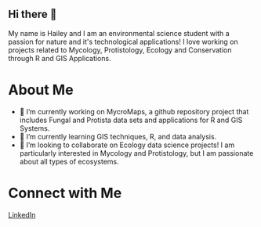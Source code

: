 ## Hi there 👋

My name is Hailey and I am an environmental science student with a passion for nature and it's technological applications! I love working on projects related to Mycology, Protistology, Ecology and Conservation through R and GIS Applications. 

# About Me
- 🔭 I’m currently working on MycroMaps, a github repository project that includes Fungal and Protista data sets and applications for R and GIS Systems.
- 🌱 I’m currently learning GIS techniques, R, and data analysis.
- 🍄 I’m looking to collaborate on Ecology data science projects! I am particularly interested in Mycology and Protistology, but I am passionate about all types of ecosystems.

 # Connect with Me
 [LinkedIn](https://www.linkedin.com/in/hailey-wittkopp/)
 

<!--
**haileymeadow/haileymeadow** is a ✨ _special_ ✨ repository because its `README.md` (this file) appears on your GitHub profile.

Here are some ideas to get you started:

- 🔭 I’m currently working on ...
- 🌱 I’m currently learning ...
- 👯 I’m looking to collaborate on ...
- 🤔 I’m looking for help with ...
- 💬 Ask me about ...
- 📫 How to reach me: ...
- 😄 Pronouns: ...
- ⚡ Fun fact: ...
-->
